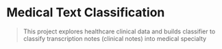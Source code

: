 # Medical Text Classification

> This project explores healthcare clinical data and builds classifier to classify transcription notes (clinical notes) into medical specialty

